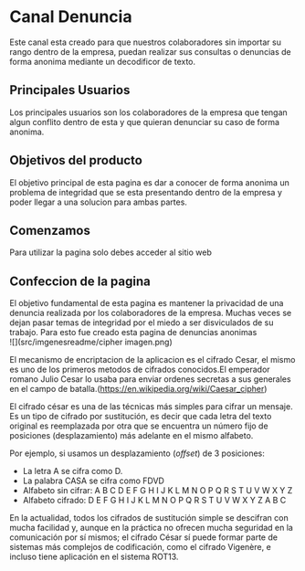 # Canal Denuncia
Este canal esta creado para que nuestros colaboradores sin importar
su rango dentro de la empresa, puedan realizar sus consultas o
denuncias de forma anonima mediante un decodificor de texto.

## Principales Usuarios

Los principales usuarios son los colaboradores de la empresa que tengan algun conflito dentro de esta y que quieran denunciar su caso de forma anonima.

## Objetivos del producto

El objetivo principal de esta pagina es dar a conocer de forma anonima un problema de integridad que se esta presentando dentro de la empresa y poder llegar a una solucion para ambas partes.

## Comenzamos
 Para utilizar la pagina solo debes  acceder al sitio web 

## Confeccion de la pagina

El objetivo fundamental de esta pagina es mantener la privacidad de una denuncia realizada por los colaboradores de la empresa. Muchas veces se dejan pasar temas de integridad por el miedo a ser disviculados de su trabajo. Para esto fue creado esta pagina de denuncias anonimas 
<br>
![](src/imgenesreadme/cipher imagen.png)

El mecanismo de encriptacion de la aplicacion es el cifrado Cesar, el mismo es uno de los primeros metodos de cifrados conocidos.El emperador romano Julio Cesar lo usaba para enviar ordenes secretas a sus generales en el campo de batalla.(https://en.wikipedia.org/wiki/Caesar_cipher)


El cifrado césar es una de las técnicas más simples para cifrar un mensaje. Es
un tipo de cifrado por sustitución, es decir que cada letra del texto original
es reemplazada por otra que se encuentra un número fijo de posiciones
(desplazamiento) más adelante en el mismo alfabeto.

Por ejemplo, si usamos un desplazamiento (_offset_) de 3 posiciones:

* La letra A se cifra como D.
* La palabra CASA se cifra como FDVD
* Alfabeto sin cifrar: A B C D E F G H I J K L M N O P Q R S T U V W X Y Z
* Alfabeto cifrado: D E F G H I J K L M N O P Q R S T U V W X Y Z A B C

En la actualidad, todos los cifrados de sustitución simple se descifran con
mucha facilidad y, aunque en la práctica no ofrecen mucha seguridad en la
comunicación por sí mismos; el cifrado César sí puede formar parte de sistemas
más complejos de codificación, como el cifrado Vigenère, e incluso tiene
aplicación en el sistema ROT13.



